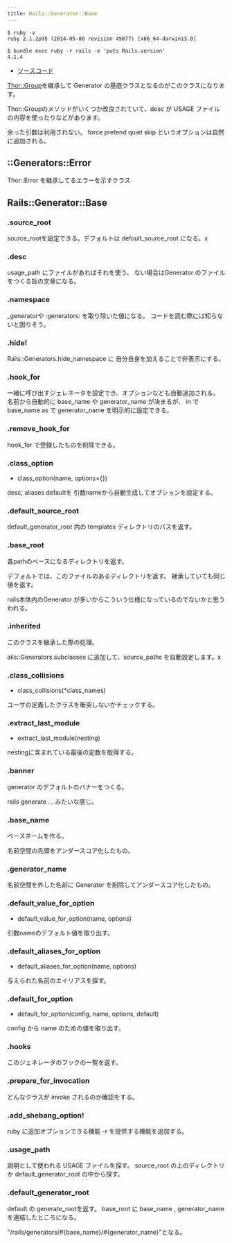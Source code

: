 ```yaml
---
title: Rails::Generator::Base
---
```


```
$ ruby -v
ruby 2.1.2p95 (2014-05-80 revision 45877) [x86_64-darwin13.0]
```

```
$ bundle exec ruby -r rails -e 'puts Rails.version'
4.1.4
```

* [ソースコード](https://github.com/rails/rails/blob/v4.2.0.beta1/railties/lib/rails/generators/base.rb)

[Thor::Group](/thor/group)を継承して Generator の基底クラスとなるのがこのクラスになります。

Thor::Groupのメソッドがいくつか改良されていて、desc が USAGE ファイルの内容を使ったりなどがあります。

余った引数は利用されない。
force pretend quiet skip というオプションは自然に追加される。

::Generators::Error
---

Thor::Error を継承してるエラーを示すクラス

Rails::Generator::Base
---

### .source_root

source_rootを設定できる。デフォルトは defoult_source_root になる。x

### .desc

usage_path にファイルがあればそれを使う。
ない場合はGenerator のファイルをつくる旨の文章になる。

### .namespace

_generatorや :generators: を取り除いた値になる。
コードを読む際には知らないと困りそう。


### .hide!

Rails::Generators.hide_namespace に 自分自身を加えることで非表示にする。

### .hook_for

一緒に呼び出すジェレネータを設定でき、オプションなども自動追加される。
名前から自動的に base_name や generator_name が決まるが、 in で base_name as で generator_name を明示的に設定できる。

### .remove_hook_for

hook_for で登録したものを削除できる。

### .class_option

* class_option(name, options={})

desc, aliases defaultを 引数nameから自動生成してオプションを設定する。

### .default_source_root

default_generator_root 内の templates ディレクトリのパスを返す。

### .base_root

各pathのベースになるディレクトリを返す。

デフォルトでは、このファイルのあるディレクトリを返す。
継承していても同じ値を返す。

rails本体内のGenerator が多いからこういう仕様になっているのでないかと思うわれる。

### .inherited

このクラスを継承した際の処理。

ails::Generators.subclasses に追加して、source_paths を自動設定します。x

### .class_collisions

* class_collisions(*class_names)

ユーザの定義したクラスを衝突しないかチェックする。

### .extract_last_module

* extract_last_module(nesting)

nestingに含まれている最後の定数を取得する。

### .banner

generator のデフォルトのバナーをつくる。

rails generate ... みたいな感じ。

### .base_name

ベースネームを作る。

名前空間の先頭をアンダースコア化したもの。

### .generator_name

名前空間を外した名前に Generator を削除してアンダースコア化したもの。

### .default_value_for_option

* default_value_for_option(name, options)

引数nameのデフォルト値を取り出す。

### .default_aliases_for_option

* default_aliases_for_option(name, options)

与えられた名前のエイリアスを探す。

### .default_for_option

* default_for_option(config, name, options, default)

config から name のための値を取り出す。

### .hooks

このジェネレータのフックの一覧を返す。

### .prepare_for_invocation

どんなクラスが invoke されるのか確認をする。

### .add_shebang_option!

ruby に追加オプションできる機能 -r を提供する機能を追加する。

### .usage_path

説明として使われる USAGE ファイルを探す。
source_root の上のディレクトリか default_generator_root の中から探す。

### .default_generator_root

default の generate_rootを返す。 base_root に base_name , generator_name を連結したところになる。

"/rails/generators/#{base_name}/#{generator_name}"となる。
